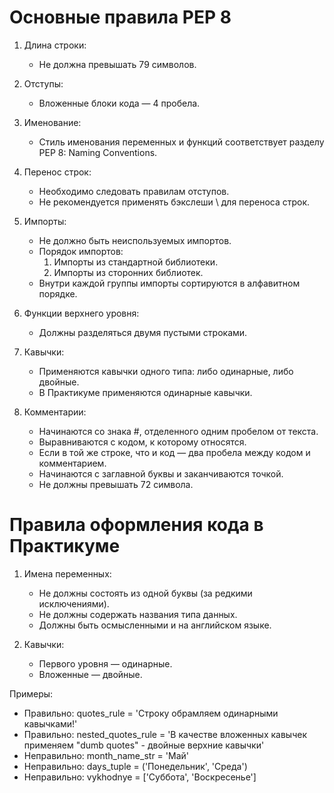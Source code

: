 Основные правила PEP 8
=======================

1. Длина строки:
   - Не должна превышать 79 символов.

2. Отступы:
   - Вложенные блоки кода — 4 пробела.

3. Именование:
   - Стиль именования переменных и функций соответствует разделу PEP 8: Naming Conventions.

4. Перенос строк:
   - Необходимо следовать правилам отступов.
   - Не рекомендуется применять бэкслеши \ для переноса строк.

5. Импорты:
   - Не должно быть неиспользуемых импортов.
   - Порядок импортов:
     1. Импорты из стандартной библиотеки.
     2. Импорты из сторонних библиотек.
   - Внутри каждой группы импорты сортируются в алфавитном порядке.

6. Функции верхнего уровня:
   - Должны разделяться двумя пустыми строками.

7. Кавычки:
   - Применяются кавычки одного типа: либо одинарные, либо двойные.
   - В Практикуме применяются одинарные кавычки.

8. Комментарии:
   - Начинаются со знака #, отделенного одним пробелом от текста.
   - Выравниваются с кодом, к которому относятся.
   - Если в той же строке, что и код — два пробела между кодом и комментарием.
   - Начинаются с заглавной буквы и заканчиваются точкой.
   - Не должны превышать 72 символа.

Правила оформления кода в Практикуме
====================================

1. Имена переменных:
   - Не должны состоять из одной буквы (за редкими исключениями).
   - Не должны содержать названия типа данных.
   - Должны быть осмысленными и на английском языке.

2. Кавычки:
   - Первого уровня — одинарные.
   - Вложенные — двойные.

Примеры:
- Правильно: quotes_rule = 'Строку обрамляем одинарными кавычками!'
- Правильно: nested_quotes_rule = 'В качестве вложенных кавычек применяем "dumb quotes" - двойные верхние кавычки'
- Неправильно: month_name_str = 'Май'
- Неправильно: days_tuple = ('Понедельник', 'Среда')
- Неправильно: vykhodnye = ['Суббота', 'Воскресенье']
